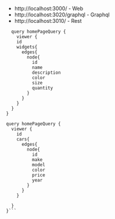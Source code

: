 * http://localhost:3000/ - Web
* http://localhost:3020/graphql - Graphql
* http://localhost:3010/ - Rest

```
  query homePageQuery {
    viewer {
    id
    widgets{
      edges{
        node{
          id
          name
          description
          color
          size
          quantity
        }
      }
    }
  }
}
```

```
query homePageQuery {
  viewer {
    id
    cars{
      edges{
        node{
          id
          make
          model
          color
          price
          year
        }
      }
    }
    
  }
}```